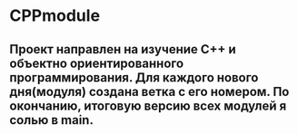 # CPPmodule

Проект направлен на изучение С++ и объектно ориентированного программирования. Для каждого нового дня(модуля) создана ветка с его номером. По окончанию, итоговую версию всех модулей я солью в main.
---
